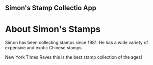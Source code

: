 Simon's Stamp Collectio App
---

# About Simon's Stamps

Simon has been collecting stamps since 1981. He has a wide variety of expensive and exotic Chinese stamps.

New York Times Raves this is the best stamp collection of the ages!
